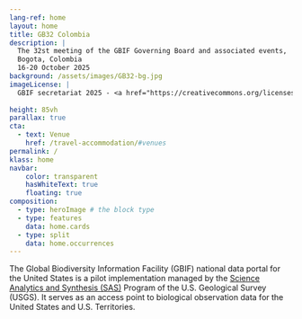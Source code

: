 ```yaml
---
lang-ref: home
layout: home
title: GB32 Colombia
description: |
  The 32st meeting of the GBIF Governing Board and associated events,  
  Bogota, Colombia  
  16-20 October 2025  
background: /assets/images/GB32-bg.jpg
imageLicense: |
  GBIF secretariat 2025 - <a href="https://creativecommons.org/licenses/by/4.0/">CC-BY 4.0</a>
  
height: 85vh
parallax: true
cta:
  - text: Venue
    href: /travel-accommodation/#venues
permalink: /
klass: home
navbar:
    color: transparent
    hasWhiteText: true
    floating: true
composition:
  - type: heroImage # the block type
  - type: features
    data: home.cards
  - type: split
    data: home.occurrences
---
```


The Global Biodiversity Information Facility (GBIF) national data portal for the United States is a pilot implementation managed by the [Science Analytics and Synthesis (SAS)](https://www.usgs.gov/core-science-systems/science-analytics-and-synthesis) Program of the U.S. Geological Survey (USGS). It serves as an access point to biological observation data for the United States and U.S. Territories.  
 


